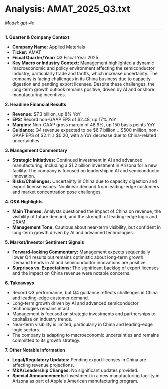 # Analysis: AMAT_2025_Q3.txt

*Model: gpt-4o*

---

**1. Quarter & Company Context**
- **Company Name:** Applied Materials
- **Ticker:** AMAT
- **Fiscal Quarter/Year:** Q3 Fiscal Year 2025
- **Key Macro or Industry Context:** Management highlighted a dynamic macroeconomic and policy environment affecting the semiconductor industry, particularly trade and tariffs, which increase uncertainty. The company is facing challenges in its China business due to capacity digestion and pending export licenses. Despite these challenges, the long-term growth outlook remains positive, driven by AI and onshore manufacturing incentives.

**2. Headline Financial Results**
- **Revenue:** $7.3 billion, up 8% YoY
- **EPS:** Record non-GAAP EPS of $2.48, up 17% YoY
- **Margins:** Non-GAAP gross margin of 48.9%, up 150 basis points YoY
- **Guidance:** Q4 revenue expected to be $6.7 billion ± $500 million, non-GAAP EPS of $2.11 ± $0.20, with a YoY decrease due to China-related uncertainties.

**3. Management Commentary**
- **Strategic Initiatives:** Continued investment in AI and advanced manufacturing, including a $1.2 billion investment in Arizona for a new facility. The company is focused on leadership in AI and semiconductor innovation.
- **Risks/Challenges:** Uncertainty in China due to capacity digestion and export license issues. Nonlinear demand from leading-edge customers and market concentration pose challenges.

**4. Q&A Highlights**
- **Main Themes:** Analysts questioned the impact of China on revenue, the visibility of future demand, and the strength of leading-edge logic and DRAM.
- **Management Tone:** Cautious about near-term visibility, but confident in long-term growth driven by AI and advanced technologies.

**5. Market/Investor Sentiment Signals**
- **Forward-looking Commentary:** Management expects sequentially lower Q4 results but remains optimistic about long-term growth. Demand trends in AI and semiconductor innovations are positive.
- **Surprises vs. Expectations:** The significant backlog of export licenses and the impact on China revenue were notable concerns.

**6. Takeaways**
- Record Q3 performance, but Q4 guidance reflects challenges in China and leading-edge customer demand.
- Long-term growth driven by AI and advanced semiconductor technologies remains intact.
- Management is focused on strategic investments and partnerships to capitalize on industry trends.
- Near-term visibility is limited, particularly in China and leading-edge logic sectors.
- The company is adapting to macroeconomic uncertainties and remains committed to its growth strategy.

**7. Other Notable Information**
- **Legal/Regulatory Updates:** Pending export licenses in China are affecting revenue projections.
- **M&A/Leadership Changes:** No significant updates provided.
- **Special Announcements:** Investment in a new manufacturing facility in Arizona as part of Apple's American manufacturing program.